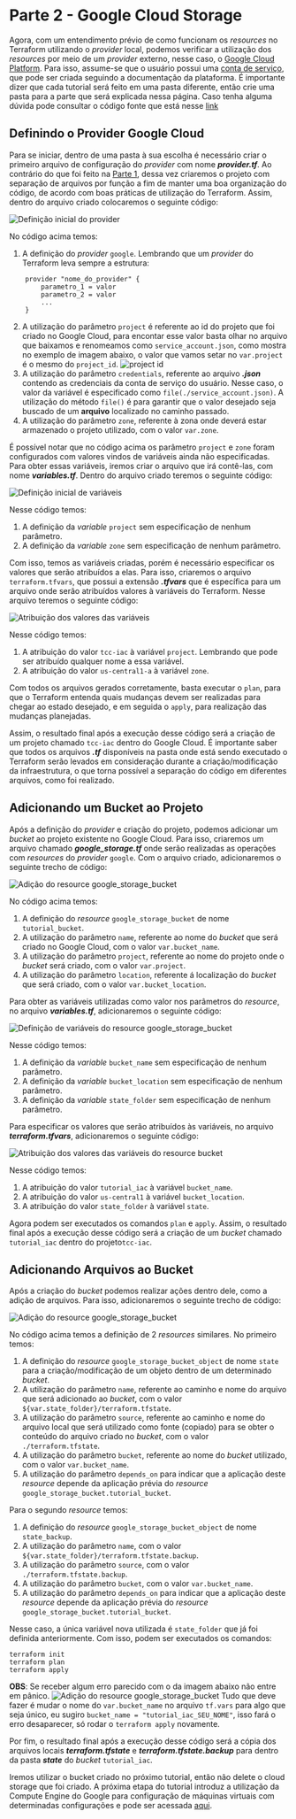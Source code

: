 # Parte 2 - Google Cloud Storage

Agora, com um entendimento prévio de como funcionam os _resources_ no Terraform utilizando o _provider_ local, podemos verificar a utilização dos _resources_ por meio de um _provider_ externo, nesse caso, o [Google Cloud Platform](https://cloud.google.com/). Para isso, assume-se que o usuário possui uma [conta de serviço](https://cloud.google.com/iam/docs/service-accounts?hl=pt-br), que pode ser criada seguindo a documentação da plataforma.
É importante dizer que cada tutorial será feito em uma pasta diferente, então crie uma pasta para a parte que será explicada nessa página.
Caso tenha alguma dúvida pode consultar o código fonte que está nesse [link](https://github.com/DevOps-para-iniciantes/IaC/tree/master/parte2)

## Definindo o Provider Google Cloud

Para se iniciar, dentro de uma pasta à sua escolha é necessário criar o primeiro arquivo de configuração do _provider_ com nome  **_provider.tf_**. Ao contrário do que foi feito na [Parte 1](../parte1/main.md), dessa vez criaremos o projeto com separação de arquivos por função a fim de manter uma boa organização do código, de acordo com boas práticas de utilização do Terraform. Assim, dentro do arquivo criado colocaremos o seguinte código:

![Definição inicial do provider](images/provider_config.png)

No código acima temos:

1. A definição do _provider_  ```google```. Lembrando que um _provider_ do Terraform leva sempre a estrutura:

```
    provider "nome_do_provider" {
        parametro_1 = valor
        parametro_2 = valor
        ...
    }
```

2. A utilização do parâmetro ```project``` é referente ao id do projeto que foi criado no Google Cloud, para encontar esse valor basta olhar no arquivo que baixamos e renomeamos como `service_account.json`, como mostra no exemplo de imagem abaixo, o valor que vamos setar no `var.project` é o mesmo do `project_id`.
![project id ](images/project-id.png)
3. A utilização do parâmetro ```credentials```, referente ao arquivo **_.json_** contendo as credenciais da conta de serviço do usuário. Nesse caso, o valor da variável é especificado como ```file(./service_account.json)```. A utilização do método ```file()``` é para garantir que o valor desejado seja buscado de um **arquivo** localizado no caminho passado.
4. A utilização do parâmetro ```zone```, referente à zona onde deverá estar armazenado o projeto utilizado, com o valor ```var.zone```.

É possível notar que no código acima os parâmetro ```project``` e ```zone``` foram configurados com valores vindos de variáveis ainda não especificadas. Para obter essas variáveis, iremos criar o arquivo que irá contê-las, com nome **_variables.tf_**. Dentro do arquivo criado teremos o seguinte código:

![Definição inicial de variáveis](images/variaveis_inicial.png)

Nesse código temos:

1. A definição da _variable_ ```project``` sem especificação de nenhum parâmetro.
2. A definição da _variable_ ```zone``` sem especificação de nenhum parâmetro.

Com isso, temos as variáveis criadas, porém é necessário especificar os valores que serão atribuídos a elas. Para isso, criaremos o arquivo ```terraform.tfvars```, que possui a extensão **_.tfvars_** que é específica para um arquivo onde serão atribuídos valores à variáveis do Terraform. Nesse arquivo teremos o seguinte código:

![Atribuição dos valores das variáveis](images/valores_variaveis.png)

Nesse código temos:

1. A atribuição do valor ```tcc-iac``` à variável ```project```. Lembrando que pode ser atribuído qualquer nome a essa variável.
2. A atribuição do valor ```us-central1-a``` à variável ```zone```.

Com todos os arquivos gerados corretamente, basta executar o ```plan```, para que o Terraform entenda quais mudanças devem ser realizadas para chegar ao estado desejado, e em seguida o ```apply```, para realização das mudanças planejadas.

Assim, o resultado final após a execução desse código será a criação de um projeto chamado ```tcc-iac``` dentro do Google Cloud. É importante saber que todos os arquivos **_.tf_** disponíveis na pasta onde está sendo executado o Terraform serão levados em consideração durante a criação/modificação da infraestrutura, o que torna possível a separação do código em diferentes arquivos, como foi realizado.

## Adicionando um Bucket ao Projeto

Após a definição do _provider_ e criação do projeto, podemos adicionar um _bucket_ ao projeto existente no Google Cloud. Para isso, criaremos um arquivo chamado **_google_storage.tf_** onde serão realizadas as operações com _resources_ do _provider_ ```google```. Com o arquivo criado, adicionaremos o seguinte trecho de código:

![Adição do resource google_storage_bucket](images/resource_google_bucket.png)

No código acima temos:

1. A definição do _resource_  ```google_storage_bucket``` de nome ```tutorial_bucket```.
2. A utilização do parâmetro ```name```, referente ao nome do _bucket_ que será criado no Google Cloud, com o valor ```var.bucket_name```.
3. A utilização do parâmetro ```project```, referente ao nome do projeto onde o _bucket_ será criado, com o valor ```var.project```.
4. A utilização do parâmetro ```location```, referente á localização do _bucket_ que será criado, com o valor ```var.bucket_location```.

Para obter as variáveis utilizadas como valor nos parâmetros do _resource_, no arquivo **_variables.tf_**, adicionaremos o seguinte código:

![Definição de variáveis do resource google_storage_bucket](images/variaveis_bucket.png)

Nesse código temos:

1. A definição da _variable_ ```bucket_name``` sem especificação de nenhum parâmetro.
2. A definição da _variable_ ```bucket_location``` sem especificação de nenhum parâmetro.
3. A definição da _variable_ ```state_folder``` sem especificação de nenhum parâmetro.

Para especificar os valores que serão atribuídos às variáveis, no arquivo **_terraform.tfvars_**, adicionaremos o seguinte código:

![Atribuição dos valores das variáveis do resource bucket](images/valores_variaveis_bucket.png)

Nesse código temos:

1. A atribuição do valor ```tutorial_iac``` à variável ```bucket_name```.
2. A atribuição do valor ```us-central1``` à variável ```bucket_location```.
3. A atribuição do valor ```state_folder``` à variável ```state```.

Agora podem ser executados os comandos ```plan``` e ```apply```. Assim, o resultado final após a execução desse código será a criação de um _bucket_ chamado ```tutorial_iac``` dentro do projeto```tcc-iac```.

## Adicionando Arquivos ao Bucket

Após a criação do _bucket_ podemos realizar ações dentro dele, como a adição de arquivos. Para isso, adicionaremos o seguinte trecho de código:

![Adição do resource google_storage_bucket](images/resource_google_bucket_state.png)

No código acima temos a definição de 2 _resources_ similares. No primeiro temos:

1. A definição do _resource_  ```google_storage_bucket_object``` de nome ```state``` para a criação/modificação de um objeto dentro de um determinado _bucket_.
2. A utilização do parâmetro ```name```, referente ao caminho e nome do arquivo que será adicionado ao _bucket_, com o valor ```${var.state_folder}/terraform.tfstate```.
3. A utilização do parâmetro ```source```, referente ao caminho e nome do arquivo local que será utilizado como fonte (copiado) para se obter o conteúdo do arquivo criado no _bucket_, com o valor ```./terraform.tfstate```.
4. A utilização do parâmetro ```bucket```, referente ao nome do _bucket_ utilizado, com o valor ```var.bucket_name```.
5. A utilização do parâmetro ```depends_on``` para indicar que a aplicação deste _resource_ depende da aplicação prévia do _resource_ ```google_storage_bucket.tutorial_bucket```.

Para o segundo _resource_ temos:

1. A definição do _resource_  ```google_storage_bucket_object``` de nome ```state_backup```.
2. A utilização do parâmetro ```name```, com o valor ```${var.state_folder}/terraform.tfstate.backup```.
3. A utilização do parâmetro ```source```, com o valor ```./terraform.tfstate.backup```.
4. A utilização do parâmetro ```bucket```, com o valor ```var.bucket_name```.
5. A utilização do parâmetro ```depends_on``` para indicar que a aplicação deste _resource_ depende da aplicação prévia do _resource_ ```google_storage_bucket.tutorial_bucket```.

Nesse caso, a única variável nova utilizada é ```state_folder``` que já foi definida anteriormente. Com isso, podem ser executados os comandos:

```
terraform init
terraform plan
terraform apply
```
**OBS**: Se receber algum erro parecido com o da imagem abaixo não entre em pânico.
![Adição do resource google_storage_bucket](images/erro-bucket.jpeg)
Tudo que deve fazer é mudar o nome do ```var.bucket_name``` no arquivo `tf.vars` para algo que seja único, eu sugiro `bucket_name = "tutorial_iac_SEU_NOME"`, isso fará o erro desaparecer, só rodar o `terraform apply` novamente.

Por fim, o resultado final após a execução desse código será a cópia dos arquivos locais **_terraform.tfstate_** e **_terraform.tfstate.backup_** para dentro da pasta **_state_** do _bucket_ ```tutorial_iac```.

Iremos utilizar o bucket criado no próximo tutorial, então não delete o cloud storage que foi criado.
A próxima etapa do tutorial introduz a utilização da Compute Engine do Google para configuração de máquinas virtuais com determinadas configurações e pode ser acessada [aqui](../parte3/main.md).

